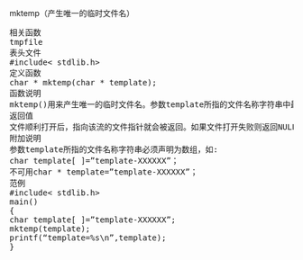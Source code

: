 mktemp（产生唯一的临时文件名）
<pre>相关函数
tmpfile
表头文件
#include< stdlib.h>
定义函数
char * mktemp(char * template);
函数说明
mktemp()用来产生唯一的临时文件名。参数template所指的文件名称字符串中最后六个字符必须是XXXXXX。产生后的文件名会借字符串指针返回。
返回值
文件顺利打开后，指向该流的文件指针就会被返回。如果文件打开失败则返回NULL，并把错误代码存在errno中。
附加说明
参数template所指的文件名称字符串必须声明为数组，如:
char template[ ]=”template-XXXXXX”；
不可用char * template=”template-XXXXXX”；
范例
#include< stdlib.h>
main()
{
char template[ ]=”template-XXXXXX”;
mktemp(template);
printf(“template=%s\n”,template);
}</pre>
